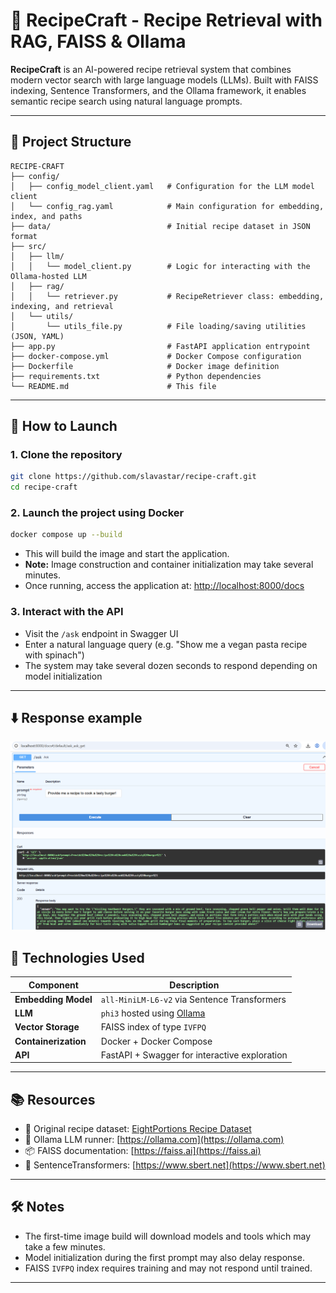 # 🥑 RecipeCraft - Recipe Retrieval with RAG, FAISS & Ollama

**RecipeCraft** is an AI-powered recipe retrieval system that combines modern vector search with large language models (LLMs). Built with FAISS indexing, Sentence Transformers, and the Ollama framework, it enables semantic recipe search using natural language prompts.

---

## 📁 Project Structure

```
RECIPE-CRAFT
├── config/
│   ├── config_model_client.yaml   # Configuration for the LLM model client
│   └── config_rag.yaml            # Main configuration for embedding, index, and paths
├── data/                          # Initial recipe dataset in JSON format
├── src/
│   ├── llm/
│   │   └── model_client.py        # Logic for interacting with the Ollama-hosted LLM
│   ├── rag/
│   │   └── retriever.py           # RecipeRetriever class: embedding, indexing, and retrieval
│   └── utils/
│       └── utils_file.py          # File loading/saving utilities (JSON, YAML)
├── app.py                         # FastAPI application entrypoint
├── docker-compose.yml             # Docker Compose configuration
├── Dockerfile                     # Docker image definition
├── requirements.txt               # Python dependencies
└── README.md                      # This file
```

---

## 🚀 How to Launch

### 1. Clone the repository
```bash
git clone https://github.com/slavastar/recipe-craft.git
cd recipe-craft
```

### 2. Launch the project using Docker
```bash
docker compose up --build
```

- This will build the image and start the application.
- **Note:** Image construction and container initialization may take several minutes.
- Once running, access the application at: [http://localhost:8000/docs](http://localhost:8000/docs)

### 3. Interact with the API
- Visit the `/ask` endpoint in Swagger UI
- Enter a natural language query (e.g. "Show me a vegan pasta recipe with spinach")
- The system may take several dozen seconds to respond depending on model initialization

---

## ⬇️ Response example
![Response example](assets/response_example.png)

## 🧠 Technologies Used

| Component        | Description                                    |
|------------------|------------------------------------------------|
| **Embedding Model** | `all-MiniLM-L6-v2` via Sentence Transformers |
| **LLM**          | `phi3` hosted using [Ollama](https://ollama.com) |
| **Vector Storage** | FAISS index of type `IVFPQ`                   |
| **Containerization** | Docker + Docker Compose                     |
| **API**          | FastAPI + Swagger for interactive exploration  |

---

## 📚 Resources

- 📖 Original recipe dataset: [EightPortions Recipe Dataset](https://eightportions.com/datasets/Recipes/)
- 🔗 Ollama LLM runner: [https://ollama.com](https://ollama.com)
- 📦 FAISS documentation: [https://faiss.ai](https://faiss.ai)
- 🤗 SentenceTransformers: [https://www.sbert.net](https://www.sbert.net)

---

## 🛠️ Notes

- The first-time image build will download models and tools which may take a few minutes.
- Model initialization during the first prompt may also delay response.
- FAISS `IVFPQ` index requires training and may not respond until trained.

---
